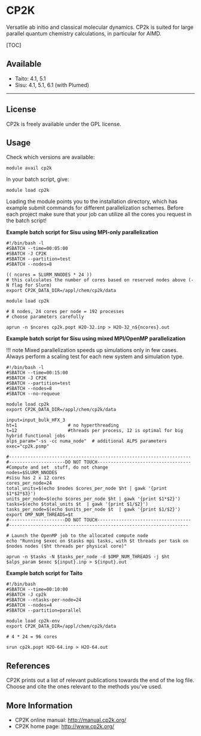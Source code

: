 # CP2K

Versatile ab initio and classical molecular dynamics. CP2k is suited for large parallel quantum chemistry calculations, in
particular for AIMD.

[TOC]

## Available

* Taito: 4.1, 5.1
* Sisu: 4.1, 5.1, 6.1 (with Plumed)

------------------------------------------------------------------------

## License

CP2k is freely available under the GPL license.

## Usage

Check which versions are available:

    module avail cp2k

In your batch script, give:

    module load cp2k

Loading the module points you to the installation directory, which has
example submit commands for different parallelization schemes. Before
each project make sure that your job can utilize all the cores you
request in the batch script!

**Example batch script for Sisu using MPI-only parallelization**

```
#!/bin/bash -l
#SBATCH --time=00:05:00
#SBATCH -J CP2K
#SBATCH --partition=test
#SBATCH --nodes=8

(( ncores = SLURM_NNODES * 24 ))
# this calculates the number of cores based on reserved nodes above (-N flag for Slurm)
export CP2K_DATA_DIR=/appl/chem/cp2k/data

module load cp2k

# 8 nodes, 24 cores per node = 192 processes
# choose parameters carefully

aprun -n $ncores cp2k.popt H2O-32.inp > H2O-32_n${ncores}.out
```

**Example batch script for Sisu using mixed MPI/OpenMP parallelization**

!!! note
    Mixed parallelization speeds up simulations only in few cases. Always
    perform a scaling test for each new system and simulation type.

```
#!/bin/bash -l
#SBATCH --time=00:15:00
#SBATCH -J CP2K
#SBATCH --partition=test
#SBATCH --nodes=8
#SBATCH --no-requeue

module load cp2k
export CP2K_DATA_DIR=/appl/chem/cp2k/data

input=input_bulk_HFX_3
ht=1                   # no hyperthreading
t=12                   #threads per process, 12 is optimal for big hybrid functional jobs
alps_param="-ss -cc numa_node"  # additional ALPS parameters
exec="cp2k.psmp"

#--------------------------------------------------------------------
#---------------------DO NOT TOUCH-----------------------------------
#Compute and set  stuff, do not change
nodes=$SLURM_NNODES
#sisu has 2 x 12 cores
cores_per_node=24
total_units=$(echo $nodes $cores_per_node $ht | gawk '{print $1*$2*$3}')
units_per_node=$(echo $cores_per_node $ht | gawk '{print $1*$2}')
tasks=$(echo $total_units $t  | gawk '{print $1/$2}')
tasks_per_node=$(echo $units_per_node $t  | gawk '{print $1/$2}')
export OMP_NUM_THREADS=$t
#---------------------DO NOT TOUCH-----------------------------------
#-------------------------------------------------------------------

# Launch the OpenMP job to the allocated compute node
echo "Running $exec on $tasks mpi tasks, with $t threads per task on $nodes nodes ($ht threads per physical core)"

aprun -n $tasks -N $tasks_per_node -d $OMP_NUM_THREADS -j $ht $alps_param $exec ${input}.inp > ${input}.out
```

**Example batch script for Taito**

```
#!/bin/bash
#SBATCH --time=00:10:00
#SBATCH -J cp2k
#SBATCH --ntasks-per-node=24
#SBATCH --nodes=4
#SBATCH --partition=parallel

module load cp2k-env
export CP2K_DATA_DIR=/appl/chem/cp2k/data

# 4 * 24 = 96 cores

srun cp2k.popt H2O-64.inp > H2O-64.out
```

## References

CP2K prints out a list of relevant publications towards the end of the
log file. Choose and cite the ones relevant to the methods you've used.

## More Information

* CP2K online manual: <http://manual.cp2k.org/>
* CP2K home page: <http://www.cp2k.org/>
